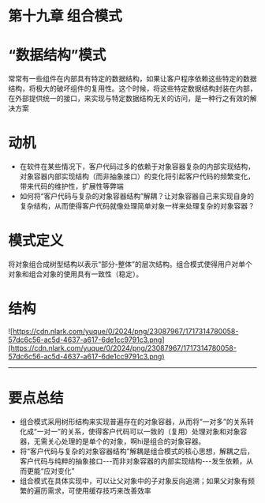 # 第十九章 组合模式

# “数据结构”模式

常常有一些组件在内部具有特定的数据结构，如果让客户程序依赖这些特定的数据结构，将极大的破坏组件的复用性。这个时候，将这些特定数据结构封装在内部，在外部提供统一的接口，来实现与特定数据结构无关的访问，是一种行之有效的解决方案

# 动机

- 在软件在某些情况下，客户代码过多的依赖于对象容器复杂的内部实现结构，对象容器内部实现结构（而非抽象接口）的变化将引起客户代码的频繁变化，带来代码的维护性，扩展性等弊端
- 如何将“客户代码与复杂的对象容器结构”解耦？让对象容器自己来实现自身的复杂结构，从而使得客户代码就像处理简单对象一样来处理复杂的对象容器？

# 模式定义

将对象组合成树型结构以表示“部分-整体”的层次结构。组合模式使得用户对单个对象和组合对象的使用具有一致性（稳定）。

# 结构

![https://cdn.nlark.com/yuque/0/2024/png/23087967/1717314780058-57dc6c56-ac5d-4637-a617-6de1cc9791c3.png](https://cdn.nlark.com/yuque/0/2024/png/23087967/1717314780058-57dc6c56-ac5d-4637-a617-6de1cc9791c3.png)

---

# 要点总结

- 组合模式采用树形结构来实现普遍存在的对象容器，从而将“一对多”的关系转化成“一对一”的关系，使得客户代码可以一致的（复用）处理对象和对象容器，无需关心处理的是单个的对象，啊hi是组合的对象容器。
- 将“客户代码与复杂的对象容器结构”解耦是组合模式的核心思想，解耦之后，客户代码与纯粹的抽象接口---而非对象容器的内部实现结构---发生依赖，从而更能“应对变化”
- 组合模式在具体实现中，可以让父对象中的子对象反向追溯；如果父对象有频繁的遍历需求，可使用缓存技巧来改善效率